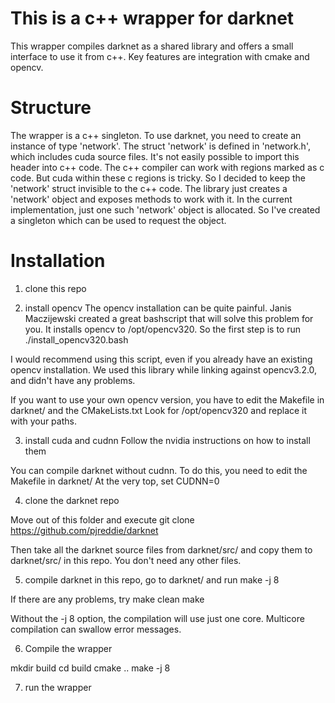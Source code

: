 # This is a c++ wrapper for darknet

This wrapper compiles darknet as a shared library and offers a small interface to use it from c++.
Key features are integration with cmake and opencv.

# Structure
The wrapper is a c++ singleton.
To use darknet, you need to create an instance of type 'network'.
The struct 'network' is defined in 'network.h', which includes cuda source files.
It's not easily possible to import this header into c++ code.
The c++ compiler can work with regions marked as c code. 
But cuda within these c regions is tricky.
So I decided to keep the 'network' struct invisible to the c++ code.
The library just creates a 'network' object and exposes methods to work with it.
In the current implementation, just one such 'network' object is allocated.
So I've created a singleton which can be used to request the object.

# Installation

1. clone this repo

2. install opencv
The opencv installation can be quite painful.
Janis Maczijewski created a great bashscript that will solve this problem for you.
It installs opencv to /opt/opencv320.
So the first step is to run
./install_opencv320.bash

I would recommend using this script, even if you already have an existing opencv installation.
We used this library while linking against opencv3.2.0, and didn't have any problems.

If you want to use your own opencv version, you have to edit the Makefile in darknet/ and the CMakeLists.txt
Look for /opt/opencv320 and replace it with your paths.

3. install cuda and cudnn
Follow the nvidia instructions on how to install them

You can compile darknet without cudnn.
To do this, you need to edit the Makefile in darknet/
At the very top, set CUDNN=0

4. clone the darknet repo

Move out of this folder and execute
git clone https://github.com/pjreddie/darknet

Then take all the darknet source files from darknet/src/ and copy them to darknet/src/ in this repo.
You don't need any other files.

5. compile darknet
in this repo, go to darknet/
and run
make -j 8

If there are any problems, try
make clean
make

Without the -j 8 option, the compilation will use just one core.
Multicore compilation can swallow error messages.


6. Compile the wrapper

mkdir build
cd build
cmake ..
make -j 8

7. run the wrapper